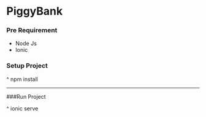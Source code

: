 # PiggyBank

### Pre Requirement 

 * Node Js
 * Ionic
 
 
 
### Setup Project
 
 
  ^ npm install 
  
----------------------------------------------------------------

###Run Project

  ^ ionic serve
  
 